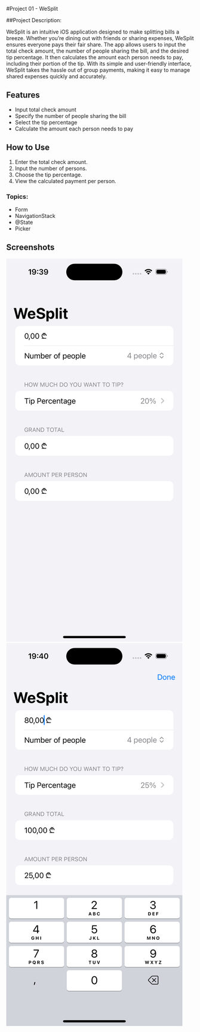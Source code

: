 #Project 01 - WeSplit

##Project Description:

WeSplit is an intuitive iOS application designed to make splitting bills a breeze. Whether you’re dining out with friends or sharing expenses, WeSplit ensures everyone pays their fair share. The app allows users to input the total check amount, the number of people sharing the bill, and the desired tip percentage. It then calculates the amount each person needs to pay, including their portion of the tip. With its simple and user-friendly interface, WeSplit takes the hassle out of group payments, making it easy to manage shared expenses quickly and accurately.

## Features

- Input total check amount
- Specify the number of people sharing the bill
- Select the tip percentage
- Calculate the amount each person needs to pay

## How to Use

1. Enter the total check amount.
2. Input the number of persons.
3. Choose the tip percentage.
4. View the calculated payment per person.

### Topics: 

- Form 
- NavigationStack  
- @State  
- Picker

## Screenshots

![Main Screen](WeSplit/Screenshots/WeSplit_01.png)
![Main Screen Used](WeSplit/Screenshots/WeSplit_02.png)

